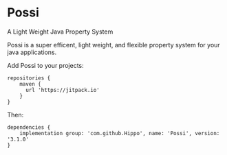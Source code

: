 # Possi

A Light Weight Java Property System

Possi is a super efficent, light weight, and flexible property system for your java applications.

Add Possi to your projects:

```
repositories {
    maven {
      url 'https://jitpack.io'
    }
}
```

Then:

```
dependencies {
    implementation group: 'com.github.Hippo', name: 'Possi', version: '3.1.0'
}
```
